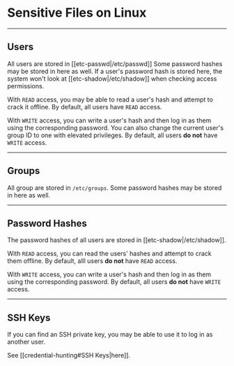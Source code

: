 # Sensitive Files on Linux

---

## Users

All users are stored in [[etc-passwd|/etc/passwd]] Some password hashes may be stored in here as well. If a user's password hash is stored here, the system won't look at [[etc-shadow|/etc/shadow]] when checking access permissions.

With `READ` access, you may be able to read a user's hash and attempt to crack it offline. By default, all users have `READ` access.

With `WRITE` access, you can write a user's hash and then log in as them using the corresponding password. You can also change the current user's group ID to one with elevated privileges. By default, all users **do not** have `WRITE` access.

---

## Groups

All group are stored in `/etc/groups`. Some password hashes may be stored in here as well.

---

## Password Hashes

The password hashes of all users are stored in [[etc-shadow|/etc/shadow]].

With `READ` access, you can read the users' hashes and attempt to crack them offline. By default, alll users **do not** have `READ` access.

With `WRITE` access, you can write a user's hash and then log in as them using the corresponding password. By default, all users **do not** have `WRITE` access.
 
 ---
 
 ## SSH Keys
 
 If you can find an SSH private key, you may be able to use it to log in as another user.
 
 See [[credential-hunting#SSH Keys|here]].
 